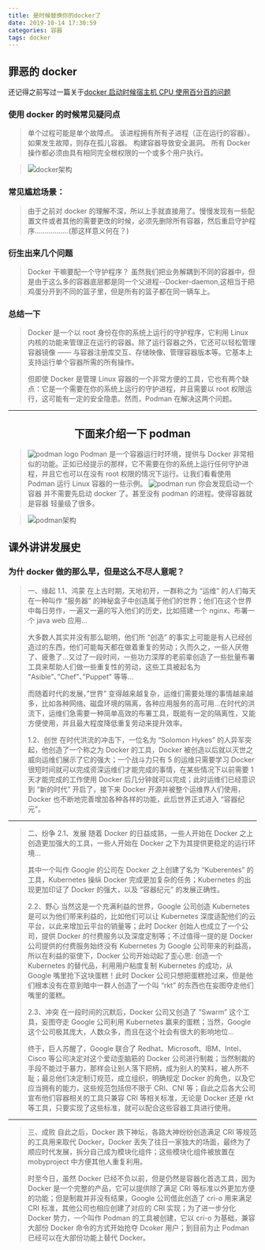 ```yaml
---
title: 是时候替换你的docker了
date: 2019-10-14 17:30:59
categories: 容器
tags: docker
---
```


## 罪恶的 docker

还记得之前写过一篇关于[docker 启动时候宿主机 CPU 使用百分百的问题](http://www.jxhs.me/2019/07/28/docker%E8%BF%90%E8%A1%8C%E5%AE%B9%E5%99%A8%E5%90%8Eagetty%E8%BF%9B%E7%A8%8Bcpu%E5%8D%A0%E7%94%A8%E7%8E%87100/)

### 使用 docker 的时候常见疑问点

> 单个过程可能是单个故障点。
> 该进程拥有所有子进程（正在运行的容器）。
> 如果发生故障，则存在孤儿容器。
> 构建容器导致安全漏洞。
> 所有 Docker 操作都必须由具有相同完全根权限的一个或多个用户执行。

> ![docker架构](/img/newimg/006y8mN6gy1g864qjrpbdj30lk0ggt9a.jpg)

### 常见尴尬场景：

> 由于之前对 docker 的理解不深，所以上手就直接用了。慢慢发现有一些配置文件或者其他的需要更改的时候，必须先删除所有容器，然后重启守护程序.................(那这样意义何在？)

### 衍生出来几个问题

> Docker 干嘛要配一个守护程序？
> 虽然我们把业务解耦到不同的容器中，但是由于这么多的容器底层都是同一个父进程--Docker-daemon,这相当于把鸡蛋分开到不同的篮子里，但是所有的篮子都在同一辆车上。

### 总结一下

> Docker 是一个以 root 身份在你的系统上运行的守护程序，它利用 Linux 内核的功能来管理正在运行的容器。除了运行容器之外，它还可以轻松管理容器镜像 —— 与容器注册库交互、存储映像、管理容器版本等。它基本上支持运行单个容器所需的所有操作。
>
> 但即使 Docker 是管理 Linux 容器的一个非常方便的工具，它也有两个缺点：它是一个需要在你的系统上运行的守护进程，并且需要以 root 权限运行，这可能有一定的安全隐患。然而，Podman 在解决这两个问题。

---

## <center>下面来介绍一下 podman</center>

> ![podman logo](/img/newimg/006y8mN6gy1g864ql1251j30yv0afgne.jpg)
> Podman 是一个容器运行时环境，提供与 Docker 非常相似的功能。正如已经提示的那样，它不需要在你的系统上运行任何守护进程，并且它也可以在没有 root 权限的情况下运行。让我们看看使用 Podman 运行 Linux 容器的一些示例。
> ![podman run](/img/newimg/006y8mN6gy1g864qm0bjqj30fq0iaaao.jpg)
> 你会发现启动一个容器 并不需要先启动 docker 了。甚至没有 podman 的进程。使得容器就是容器 轻量级了很多。

> ![podman架构](/img/newimg/006y8mN6gy1g864qo6razj31wq0e8gt1.jpg)

## 课外讲讲发展史

### 为什 docker 做的那么早，但是这么不尽人意呢？

> 一、缘起
> 1.1、鸿蒙
> 在上古时期，天地初开，一群称之为 “运维” 的人们每天在一种叫作 “服务器” 的神秘盒子中创造属于他们的世界；他们在这个世界中每日劳作，一遍又一遍的写入他们的历史，比如搭建一个 nginx、布署一个 java web 应用…
>
> 大多数人其实并没有那么聪明，他们所 “创造” 的事实上可能是有人已经创造过的东西，他们可能每天都在做着重复的劳动；久而久之，一些人厌倦了、疲惫了…又过了一段时间，一些功力深厚的老前辈创造了一些批量布署工具来帮助人们做一些重复性的劳动，这些工具被起名为 “Asible”、”Chef”、”Puppet” 等等…
>
> 而随着时代的发展，”世界” 变得越来越复杂，运维们需要处理的事情越来越多，比如各种网络、磁盘环境的隔离，各种应用服务的高可用…在时代的洪流下，运维们急需要一种简单高效的布署工具，既能有一定的隔离性，又能方便使用，并且最大程度降低重复劳动来提升效率。
>
> 1.2、创世
> 在时代洪流的冲击下，一位名为 “Solomon Hykes” 的人异军突起，他创造了一个称之为 Docker 的工具，Docker 被创造以后就以灭世之威向运维们展示了它的强大；一个战斗力只有 5 的运维只需要学习 Docker 很短时间就可以完成资深运维们才能完成的事情，在某些情况下以前需要 1 天才能完成的工作使用 Docker 后几分钟就可以完成；此时运维们已经意识到 “新的时代” 开启了，接下来 Docker 开源并被整个运维界人们使用，Docker 也不断地完善增加各种各样的功能，此后世界正式进入 “容器纪元”。

---

> 二、纷争
> 2.1、发展
> 随着 Docker 的日益成熟，一些人开始在 Docker 之上创造更加强大的工具，一些人开始在 Docker 之下为其提供更稳定的运行环境…
>
> 其中一个叫作 Google 的公司在 Docker 之上创建了名为 “Kuberentes” 的工具，Kubernetes 操纵 Docker 完成更加复杂的任务；Kubernetes 的出现更加印证了 Docker 的强大，以及 “容器纪元” 的发展正确性。
>
> 2.2、野心
> 当然这是一个充满利益的世界，Google 公司创造 Kubernetes 是可以为他们带来利益的，比如他们可以让 Kubernetes 深度适配他们的云平台，以此来增加云平台的销量等；此时 Docker 创始人也成立了一个公司，提供 Docker 的付费服务以及深度定制等；不过值得一提的是 Docker 公司提供的付费服务始终没有 Kubernetes 为 Google 公司带来的利益高，所以在利益的驱使下，Docker 公司开始动起了歪心思: 创造一个 Kubernetes 的替代品，利用用户粘度复制 Kubernetes 的成功，从 Google 嘴里抢下这块蛋糕！此时 Docker 公司只想把蛋糕抢过来，但是他们根本没有在意到暗中一群人创造了一个叫 “rkt” 的东西也在妄图夺走他们嘴里的蛋糕。
>
> 2.3、冲突
> 在一段时间的沉默后，Docker 公司又创造了 “Swarm” 这个工具，妄图夺走 Google 公司利用 Kubernetes 赢来的蛋糕；当然，Google 这个公司极其庞大，人数众多，而且在这个社会有很大的影响地位…
>
> 终于，巨人苏醒了，Google 联合了 Redhat、Microsoft、IBM、Intel、Cisco 等公司决定对这个爱动歪脑筋的 Docker 公司进行制裁；当然制裁的手段不能过于暴力，那样会让别人落下把柄，成为别人的笑料，被人所不耻；最总他们决定制订规范，成立组织，明确规定 Docker 的角色，以及它应当拥有的能力，这些规范包括但不限于 CRI、CNI 等；自此之后各大公司宣布他们容器相关的工具只兼容 CRI 等相关标准，无论是 Docker 还是 rkt 等工具，只要实现了这些标准，就可以配合这些容器工具进行使用。

---

> 三、成败
> 自此之后，Docker 跌下神坛，各路大神纷纷创造满足 CRI 等规范的工具用来取代 Docker，Docker 丢失了往日一家独大的场面，最终为了顺应时代发展，拆分自己成为模块化组件；这些模块化组件被放置在 mobyproject 中方便其他人重复利用。
>
> 时至今日，虽然 Docker 已经不负以前，但是仍然是容器化首选工具，因为 Docker 是一个完整的产品，它可以提供除了满足 CRI 等标准以外更加方便的功能；但是制裁并非没有结果，Google 公司借此创造了 cri-o 用来满足 CRI 标准，其他公司也相应创建了对应的 CRI 实现；为了进一步分化 Docker 势力，一个叫作 Podman 的工具被创建，它以 cri-o 为基础，兼容大部份 Docker 命令的方式开始抢夺 Dcoker 用户；到目前为止 Podman 已经可以在大部份功能上替代 Docker。
